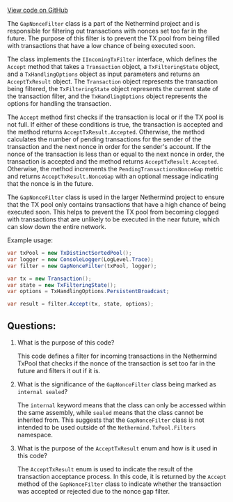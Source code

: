 [View code on GitHub](https://github.com/nethermindeth/nethermind/Nethermind.TxPool/Filters/GapNonceFilter.cs)

The `GapNonceFilter` class is a part of the Nethermind project and is responsible for filtering out transactions with nonces set too far in the future. The purpose of this filter is to prevent the TX pool from being filled with transactions that have a low chance of being executed soon. 

The class implements the `IIncomingTxFilter` interface, which defines the `Accept` method that takes a `Transaction` object, a `TxFilteringState` object, and a `TxHandlingOptions` object as input parameters and returns an `AcceptTxResult` object. The `Transaction` object represents the transaction being filtered, the `TxFilteringState` object represents the current state of the transaction filter, and the `TxHandlingOptions` object represents the options for handling the transaction.

The `Accept` method first checks if the transaction is local or if the TX pool is not full. If either of these conditions is true, the transaction is accepted and the method returns `AcceptTxResult.Accepted`. Otherwise, the method calculates the number of pending transactions for the sender of the transaction and the next nonce in order for the sender's account. If the nonce of the transaction is less than or equal to the next nonce in order, the transaction is accepted and the method returns `AcceptTxResult.Accepted`. Otherwise, the method increments the `PendingTransactionsNonceGap` metric and returns `AcceptTxResult.NonceGap` with an optional message indicating that the nonce is in the future.

The `GapNonceFilter` class is used in the larger Nethermind project to ensure that the TX pool only contains transactions that have a high chance of being executed soon. This helps to prevent the TX pool from becoming clogged with transactions that are unlikely to be executed in the near future, which can slow down the entire network. 

Example usage:

```csharp
var txPool = new TxDistinctSortedPool();
var logger = new ConsoleLogger(LogLevel.Trace);
var filter = new GapNonceFilter(txPool, logger);

var tx = new Transaction();
var state = new TxFilteringState();
var options = TxHandlingOptions.PersistentBroadcast;

var result = filter.Accept(tx, state, options);
```
## Questions: 
 1. What is the purpose of this code?
    
    This code defines a filter for incoming transactions in the Nethermind TxPool that checks if the nonce of the transaction is set too far in the future and filters it out if it is.

2. What is the significance of the `GapNonceFilter` class being marked as `internal sealed`?
    
    The `internal` keyword means that the class can only be accessed within the same assembly, while `sealed` means that the class cannot be inherited from. This suggests that the `GapNonceFilter` class is not intended to be used outside of the `Nethermind.TxPool.Filters` namespace.

3. What is the purpose of the `AcceptTxResult` enum and how is it used in this code?
    
    The `AcceptTxResult` enum is used to indicate the result of the transaction acceptance process. In this code, it is returned by the `Accept` method of the `GapNonceFilter` class to indicate whether the transaction was accepted or rejected due to the nonce gap filter.